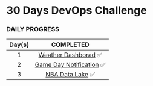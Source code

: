 # 30 Days DevOps Challenge 


### DAILY PROGRESS 

<!-- <details>
  <summary> CLICK TO EXPAND </summary> -->

| Day(s) | COMPLETED |
| :---: | :---:|
|1 |  [Weather Dashborad](./Day01/src/README.md) ✅ |
|2 |  [Game Day Notification](./Day02/src/README.md) ✅ |
|3 |  [NBA Data Lake](./Day03/src/README.md) ✅ |

<!-- </details> -->